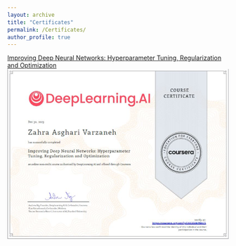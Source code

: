 ```yaml
---
layout: archive
title: "Certificates"
permalink: /Certificates/
author_profile: true
---
```

<a href="https://www.coursera.org/account/accomplishments/verify/EKA3E6MPBAC5">Improving Deep Neural Networks: Hyperparameter Tuning, Regularization and Optimization</a>
<br/><img src='/images/Hyperparameter.jpg'>
